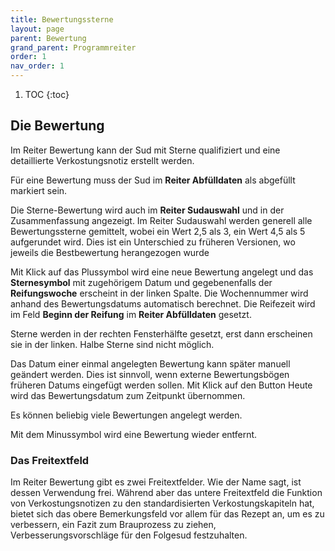 ```yaml
---
title: Bewertungssterne
layout: page
parent: Bewertung
grand_parent: Programmreiter
order: 1
nav_order: 1
---
```


1. TOC
{:toc}

## Die Bewertung

Im Reiter Bewertung kann der Sud mit Sterne qualifiziert und eine detaillierte Verkostungsnotiz erstellt werden.

Für eine Bewertung muss der Sud im **Reiter Abfülldaten** als abgefüllt markiert sein.

Die Sterne-Bewertung wird auch im **Reiter Sudauswahl** und in der Zusammenfassung angezeigt. Im Reiter Sudauswahl werden generell alle Bewertungssterne gemittelt, wobei ein Wert 2,5 als 3, ein Wert 4,5 als 5 aufgerundet wird. Dies ist ein Unterschied zu früheren Versionen, wo jeweils die Bestbewertung herangezogen wurde

Mit Klick auf das Plussymbol wird eine neue Bewertung angelegt und das **Sternesymbol** mit zugehörigem Datum und gegebenenfalls der **Reifungswoche** erscheint in der linken Spalte. Die Wochennummer wird anhand des Bewertungsdatums automatisch berechnet. Die Reifezeit wird im Feld **Beginn der Reifung** im **Reiter Abfülldaten** gesetzt.

Sterne werden in der rechten Fensterhälfte gesetzt, erst dann erscheinen sie in der linken. Halbe Sterne sind nicht möglich.

Das Datum einer einmal angelegten Bewertung kann später manuell geändert werden. Dies ist sinnvoll, wenn externe Bewertungsbögen früheren Datums eingefügt werden sollen. Mit Klick auf den Button Heute wird das Bewertungsdatum zum Zeitpunkt übernommen. 

Es können beliebig viele Bewertungen angelegt werden.

Mit dem Minussymbol wird eine Bewertung wieder entfernt.

### Das Freitextfeld

Im Reiter Bewertung gibt es zwei Freitextfelder. Wie der Name sagt, ist dessen Verwendung frei. Während aber das untere Freitextfeld die Funktion von Verkostungsnotizen zu den standardisierten Verkostungskapiteln hat, bietet sich das obere Bemerkungsfeld vor allem für das Rezept an, um es zu verbessern, ein Fazit zum Brauprozess zu ziehen, Verbesserungsvorschläge für den Folgesud festzuhalten.
